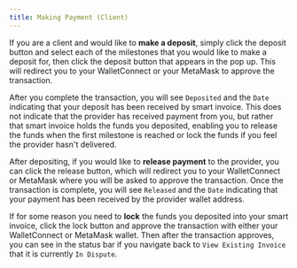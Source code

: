 ```yaml
---
title: Making Payment (Client)
---
```


If you are a client and would like to **make a deposit**, simply click the deposit button and select each of the milestones that you would like to make a deposit for, then click the deposit button that appears in the pop up.  This will redirect you to your WalletConnect or your MetaMask to approve the transaction.  

After you complete the transaction, you will see `Deposited` and the `Date` indicating that your deposit has been received by smart invoice.  This does not indicate that the provider has received payment from you, but rather that smart invoice holds the funds you deposited, enabling you to release the funds when the first milestone is reached or lock the funds if you feel the provider hasn't delivered.

After depositing, if you would like to **release payment**  to the provider, you can click the release button, which will redirect you to your WalletConnect or MetaMask where you will be asked to approve the transaction. Once the transaction is complete, you will see `Released` and the `Date` indicating that your payment has been received by the provider wallet address.

If for some reason you need to **lock** the funds you deposited into your smart invoice, click the lock button and approve the transaction with either your WalletConnect or MetaMask wallet.  Then after the transaction approves, you can see in the status bar if you navigate back to `View Existing Invoice` that it is currently `In Dispute`. 